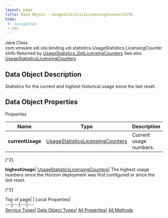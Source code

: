 ```yaml
---
layout: page
title: Data Object - UsageStatisticsLicensingCountersInfo
hide:
 #- navigation
 - toc
---
```






Java Class
    com.vmware.vdi.vlsi.binding.vdi.statistics.UsageStatistics.LicensingCountersInfo
Returned by
     [UsageStatistics_GetLicensingCounters](vdi.statistics.UsageStatistics.md#getLicensingCounters)
See also
     [UsageStatisticsLicensingCounters](vdi.statistics.UsageStatistics.LicensingCounters.md)

## Data Object Description 

Statistics for the current and highest historical usage since the last reset. 

## Data Object Properties

Properties

Name |  Type |  Description   
---|---|---  
**currentUsage**| [UsageStatisticsLicensingCounters](vdi.statistics.UsageStatistics.LicensingCounters.md)|  Current usage numbers.   


[^2]

  
**highestUsage**| [UsageStatisticsLicensingCounters](vdi.statistics.UsageStatistics.LicensingCounters.md)|  The highest usage numbers since the Horizon deployment was first configured or since the last reset.   


[^2]

  
  
  
Top of page| | Local Properties|   
---|---|---|---  
[Service Types](index-mo_types.md)| [Data Object Types](index-do_types.md)| [All Properties](index-properties.md)| [All Methods](index-methods.md)  
  
  

